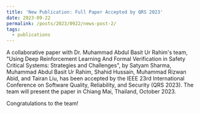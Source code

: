 ```yaml
---
title: 'New Publication: Full Paper Accepted by QRS 2023'
date: 2023-09-22
permalink: /posts/2023/0922/news-post-2/
tags:
  - publications
---
```


A collaborative paper with Dr. Muhammad Abdul Basit Ur Rahim's team, "Using Deep Reinforcement Learning And Formal Verification in Safety Critical Systems: Strategies and Challenges", by Satyam Sharma, Muhammad Abdul Basit Ur Rahim, Shahid Hussain, Muhammad Rizwan Abid, and Tairan Liu, has been accepted by the IEEE 23rd International Conference on Software Quality, Reliability, and Security (QRS 2023). The team will present the paper in Chiang Mai, Thailand, October 2023.

Congratulations to the team!
